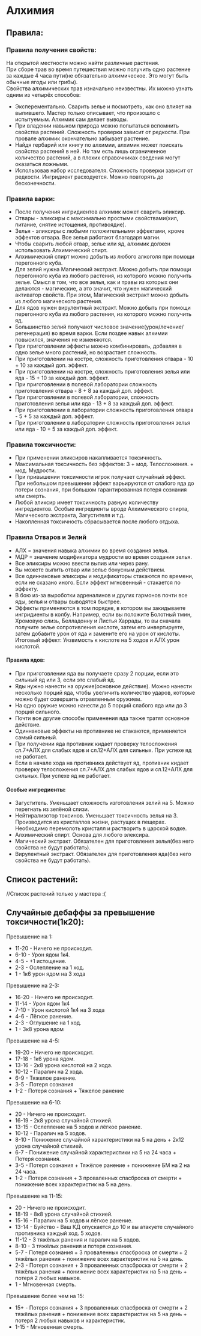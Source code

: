 # Алхимия

## Правила:

### Правила получения свойств:
На открытой местности можно найти различные растения.   
При сборе трав во время путешествия можно получить одно растение за каждые 4 часа пути(не обязательно алхимическое. Это могут быть обычные ягоды или грибы).  
Свойства алхимических трав изначально неизвестны. Их можно узнать одним из четырёх способов:
- Эксперементально. Сварить зелье и посмотреть, как оно влияет на выпившего. Мастер только описывает, что произошло с испытуемым. Алхимик сам делает выводы.
- При владении навыком природа можно попытаться вспомнить свойства растений. Сложность проверки зависит от редкости. При провале алхимик окончательно забывает растение.
- Найдя гербарий или книгу по алхимии, алхимик может поискать свойства растений в ней. Но там есть лишь ограниченное количество растений, а в плохих справочниках сведения могут оказаться ложными.
- Использовав набор исследователя. Сложность проверки зависит от редкости. Ингридиент расходуется. Можно повторять до бесконечности.

### Правила варки:
- После получения ингридиентов алхимик может сварить эликсир.
- Отвары - эликсиры с максимально простыми свойствами(хил, питание, снятие истощения, противоядие).
- Зелья - эликсиры с любыми положительными эффектами, кроме эффектов отвара. Все зелья работают благодаря магии.
- Чтобы сварить любой отвар, зелье или яд, алхимик должен использовать Алхимический спирт.
- Алхимический спирт можно добыть из любого алкоголя при помощи перегонного куба.
- Для зелий нужна Магический экстракт. Можно добыть при помощи перегонного куба из любого растения, из которого можно получить зелье. Смысл в том, что все зелья, как и травы из которых они делаются - магические, а это значит, что нужен магический активатор свойств. При этом, Магический экстракт можно добыть из любого магического растения.
- Для ядов нужен вирулентный экстракт. Можно добыть при помощи перегонного куба из любого растения, из которого можно получить яд.
- Большинство зелий получают числовое значение(урон/лечение/регенерация) во время варки. Если поздее навык алхимии повысился, значения не изменяются.
- При приготовлении эффекты можно комбинировать, добавляя в одно зелье много растений, но возрастает сложность.
- При приготовлении на костре, сложность приготовления отвара - 10 + 10 за каждый доп. эффект.
- При приготовлении на костре, сложность приготовления зелья или яда - 15 + 10 за каждый доп. эффект.
- При приготовлении в полевой лаборатории сложность приготовления отвара - 8 + 8 за каждый доп. эффект.
- При приготовлении в полевой лаборатории, сложность приготовления зелья или яда - 13 + 8 за каждый доп. эффект.
- При приготовлении в лаборатории сложность приготовления отвара - 5 + 5 за каждый доп. эффект.
- При приготовлении в лаборатории сложность приготовления зелья или яда - 10 + 5 за каждый доп. эффект.

### Правила токсичности:
- При применении эликсиров накапливается токсичность.
- Максимальная токсичность без эффектов: 3 + мод. Телосложения. + мод. Мудрости.
- При привышении токсичности игрок получает случайный эффект. При небольшом превышении эффект варьируются от слабого яда до потери сознания, при большом гарантированная потеря сознания или смерть.
- Любой эликсир имеет токсичность равную количеству ингредиентов. Особые ингредиенты вроде Алхимического спирта, Магического экстракта, Загустителя и т.д.
- Накопленная токсичность сбрасывается после любого отдыха.

### Правила Отваров и Зелий
- АЛХ = значения навыка алхимии во время создания зелья.
- МДР = значение модификатора мудрости во время создания зелья.
- Все эликсиры можно ввести выпив или через рану.
- Вы можете выпить отвар или зелье бонусным действием.
- Все одиннаковые эликсиры и модификаторы стакаются по времени, если не сказано иного. Если эффект мгновенный - стакается по эффекту.
- В бою из-за выроботки адреналинов и других гармонов почти все яды, зелья и отвары выводятся быстрее.
- Эффекты применяются в том порядке, в котором вы закидываете ингридиенты в колбу. Например, если вы положите Болотный тмин, Хромовую слизь, Белладонну и Листья Харрады, то вы сначала получите зелье сопротивления кислоте, затем его инвертируете, затем добавите урон от яда и замените его на урон от кислоты. 
Итоговый эффект: Уязвимость к кислоте на 5 ходов и АЛХ урон кислотой.

#### Правила ядов:
- При приготовлении яда вы получаете сразу 2 порции, если это сильный яд или 3, если это слабый яд.
- Яды нужно нанести на оружие(основное действие). Можно нанести несколько порций яда, чтобы увеличить количество ударов, которые можно будет совершить отравленным оружием. 
- На одно оружие можно нанести до 5 порций слабого яда или до 3 порций сильного. 
- Почти все другие способы применения яда также тратят основное действие.
- Одиннаковые эффекты на противнике не стакаются, применяется самый сильный.
- При получении яда противник кидает проверку телосложения сл.7+АЛХ для слабых ядов и сл.12+АЛХ для сильных. При успехе яд не работает.
- Если в начале хода на противника действует яд, противник кидает проверку телосложения сл.7+АЛХ для слабых ядов и сл.12+АЛХ для сильных. При успехе яд не работает.


#### Особые ингредиенты:
- Загуститель. Уменьшает сложность изготовления зелий на 5. Можно перегнать из зелёной слизи. 
- Нейтирализотор токсинов. Уменьшает токсичность зелья на 3. Производится из кристаллов жизни, растущих в пещерах. Необходимо перемолоть кристалл и растворить в царской водке.
- Алхимический спирт. Основа для любого элексира.
- Магический экстракт. Обязателен для приготовления зелья(без него свойства не будут работать).
- Вирулентный экстракт. Обязателен для приготовления яда(без него свойства не будут работать).

## Список растений:

//Список растений только у мастера :(


## Случайные дебаффы за превышение токсичности(1к20):

Превышение на 1:
- 11-20 - Ничего не происходит.
- 6-10 - Урон ядом 1к4.
- 4-5 - +1 истощение.
- 2-3 - Ослепление на 1 ход.
- 1 - 1к6 урон ядом на 3 хода

Превышение на 2-3:
- 16-20 - Ничего не происходит.
- 11-14 - Урон ядом 1к4
- 7-10 - Урон кислотой 1к4 на 3 хода
- 4-6 - Лёгкое ранение.
- 2-3 - Оглушение на 1 ход.
- 1 - 3к8 урона ядом

Превышение на 4-5:
- 19-20 - Ничего не происходит.
- 17-18 - 1к6 урона ядом.
- 13-16 - 2к8 урона кислотой на 2 хода.
- 10-12 - Паралич на 2 хода.
- 6-9 - Тяжелое ранение.
- 3-5 - Потеря сознания
- 1-2 - Потеря сознания + Тяжелое ранение

Превышение на 6-10:
- 20 - Ничего не происходит.
- 16-19 - 2к8 урона случайной стихией.
- 13-15 - Ослепление на 5 ходов и лёгкое ранение.
- 10-12 - Паралич на 5 ходов.
- 8-10 - Понижение случайной характеристики на 5 на день + 2к12 урона случайной стихией.
- 6-7 - Понижение случайной характеристики на 5 на 24 часа + Потеря сознания.
- 3-5 - Потеря сознания + Тяжёлое ранение + понижение БМ на 2 на 24 часа.
- 1-2 - Потеря сознания + 3 проваленных спасброска от смерти + понижение всех характеристик на 5 на день. 

Превышение на 11-15:
- 20 - Ничего не происходит.
- 18-19 - 8к8 урона случайной стихией.
- 15-16 - Паралич на 5 ходов и лёгкое ранение.
- 13-14 - Буйство - Ваш КД опускается до 10 и вы атакуете случайного противника каждый ход. 5 ходов. 
- 11-12 - 3 тяжёлых ранения и паралич на 5 ходов.
- 8-10 - 3 тяжёлых ранения и потеря сознания.
- 5-7 - Потеря сознания + 3 проваленных спасброска от смерти + 2 тяжёлых ранения + понижение всех характеристик на 5 на день.
- 2-3 - Потеря сознания + 3 проваленных спасброска от смерти + 2 тяжёлых ранения + понижение всех характеристик на 5 на день + потеря 2 любых навыков.
- 1 - Мгновенная смерть.

Превышение более чем на 15:
- 15+ - Потеря сознания + 3 проваленных спасброска от смерти + 2 тяжёлых ранения + понижение всех характеристик на 5 на день + потеря 2 любых навыков и характеристик.
- 1-15 - Мгновенная смерть.





